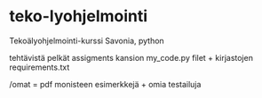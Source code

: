 # teko-lyohjelmointi
Tekoälyohjelmointi-kurssi Savonia, python

tehtävistä pelkät assigments kansion my_code.py filet + kirjastojen requirements.txt

/omat = pdf monisteen esimerkkejä + omia testailuja
